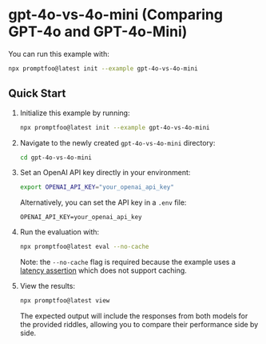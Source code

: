 # gpt-4o-vs-4o-mini (Comparing GPT-4o and GPT-4o-Mini)

You can run this example with:

```bash
npx promptfoo@latest init --example gpt-4o-vs-4o-mini
```

## Quick Start

1. Initialize this example by running:

   ```bash
   npx promptfoo@latest init --example gpt-4o-vs-4o-mini
   ```

2. Navigate to the newly created `gpt-4o-vs-4o-mini` directory:

   ```bash
   cd gpt-4o-vs-4o-mini
   ```

3. Set an OpenAI API key directly in your environment:

   ```bash
   export OPENAI_API_KEY="your_openai_api_key"
   ```

   Alternatively, you can set the API key in a `.env` file:

   ```
   OPENAI_API_KEY=your_openai_api_key
   ```

4. Run the evaluation with:

   ```bash
   npx promptfoo@latest eval --no-cache
   ```

   Note: the `--no-cache` flag is required because the example uses a [latency assertion](https://www.promptfoo.dev/docs/configuration/expected-outputs/deterministic/#latency) which does not support caching.

5. View the results:

   ```bash
   npx promptfoo@latest view
   ```

   The expected output will include the responses from both models for the provided riddles, allowing you to compare their performance side by side.
